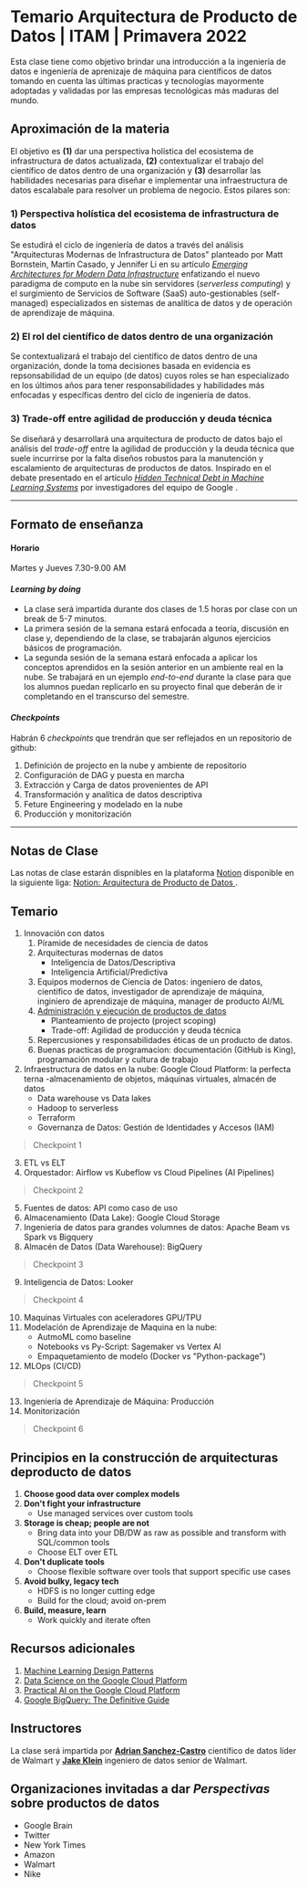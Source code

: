 # Temario Arquitectura de Producto de Datos | ITAM  | Primavera 2022

Esta clase tiene como objetivo brindar una introducción a la ingeniería de datos e ingeniería de aprenizaje de máquina para científicos de datos tomando en cuenta las últimas practicas y tecnologías mayormente adoptadas y validadas por las empresas tecnológicas más maduras del mundo.

## Aproximación de la materia
El objetivo es **(1)** dar una perspectiva holística del ecosistema de infrastructura de datos actualizada, **(2)** contextualizar el trabajo del científico de datos dentro de una organización y **(3)** desarrollar las habilidades necesarias para diseñar e implementar una infraestructura de datos escalabale para resolver un problema de negocio. Estos pilares son: 

### 1) Perspectiva holística del ecosistema de infrastructura de datos
Se estudirá el ciclo de ingeniería de datos a través del análisis "Arquitecturas Modernas de Infrastructura de Datos" planteado por Matt Bornstein, Martin Casado, y Jennifer Li en su artículo [*Emerging Architectures for Modern Data Infrastructure*](https://a16z.com/2020/10/15/the-emerging-architectures-for-modern-data-infrastructure/) enfatizando el nuevo paradigma de computo en la nube sin servidores (*serverless computing*) y el surgimiento de Servicios de Software (SaaS) auto-gestionables (self-managed) especializados en sistemas de analítica de datos y de operación de aprendizaje de máquina.

### 2) El rol del científico de datos dentro de una organización
Se contextualizará el trabajo del científico de datos dentro de una organización, donde la toma decisiones basada en evidencia es repsonsabilidad de un equipo (de datos) cuyos roles se han especializado en los últimos años para tener responsabilidades y habilidades más enfocadas y específicas dentro del ciclo de ingeniería de datos. 

### 3) Trade-off entre agilidad de producción y deuda técnica
Se diseñará y desarrollará una arquitectura de producto de datos bajo el análisis del *trade-off* entre la agilidad de producción y la deuda técnica que suele incurrirse por la falta diseños robustos para la manutención y escalamiento de arquitecturas de productos de datos. Inspirado en el debate presentado en el artículo [*Hidden Technical Debt in Machine Learning Systems*](https://papers.nips.cc/paper/2015/file/86df7dcfd896fcaf2674f757a2463eba-Paper.pdf) por investigadores del equipo de Google . 

---
## Formato de enseñanza
#### Horario
Martes y Jueves 7.30-9.00 AM 

#### *Learning by doing*
* La clase será impartida durante dos clases de 1.5 horas por clase con un break de 5-7 minutos. 
* La primera sesión de la semana estará enfocada a teoría, discusión en clase y, dependiendo de la clase, se trabajarán algunos ejercicios básicos de programación. 
* La segunda sesión de la semana estará enfocada a aplicar los conceptos aprendidos en la sesión anterior en un ambiente real en la nube. Se trabajará en un ejemplo *end-to-end* durante la clase para que los alumnos puedan replicarlo en su proyecto final que deberán de ir completando en el transcurso del semestre. 

#### *Checkpoints*
Habrán 6 *checkpoints* que trendrán que ser reflejados en un repositorio de github:

1. Definición de projecto en la nube y ambiente de repositorio
2. Configuración de DAG y puesta en marcha
3. Extracción y Carga de datos provenientes de API
4. Transformación y analítica de datos descriptiva
5. Feture Engineering y modelado en la nube
6. Producción y monitorización

---
## Notas de Clase
Las notas de clase estarán dispnibles en la plataforma [Notion](https://www.notion.so/product) disponible en la siguiente liga: [Notion: Arquitectura de Producto de Datos ](https://www.notion.so/Arquitectura-de-Producto-de-Datos-86e9cc35860f48d1baf0e2feb8962441). 

## Temario
1. Innovación con datos
    1. Píramide de necesidades de ciencia de datos 
    2. Arquitecturas modernas de datos
        - Inteligencia de Datos/Descriptiva
        - Inteligencia Artificial/Predictiva
    2. Equipos modernos de Ciencia de Datos: ingeniero de datos, cientifico de datos, investigador de aprendizaje de máquina, inginiero de aprendizaje de máquina, manager de producto AI/ML
    3. [Administración y ejecución de productos de datos](https://www.oreilly.com/radar/practical-skills-for-the-ai-product-manager/)
        - Planteamiento de projecto (project scoping)
        - Trade-off: Agilidad de producción y deuda técnica
    4. Repercusiones y responsabilidades éticas de un producto de datos. 
    5. Buenas practicas de programacion: documentación (GitHub is King), programación modular y cultura de trabajo
2. Infraestructura de datos en la nube: Google Cloud Platform: la perfecta terna -almacenamiento de objetos, máquinas virtuales, almacén de datos
    - Data warehouse vs Data lakes
    - Hadoop to serverless
    - Terraform
    - Governanza de Datos: Gestión de Identidades y Accesos (IAM)

>Checkpoint 1

3. ETL vs ELT
4. Orquestador: Airflow vs Kubeflow vs Cloud Pipelines (AI Pipelines)

>Checkpoint 2

5. Fuentes de datos: API como caso de uso
6. Almacenamiento (Data Lake): Google Cloud Storage
7. Ingenieria de datos para grandes volumnes de datos: Apache Beam vs Spark vs Bigquery
8. Almacén de Datos (Data Warehouse): BigQuery

>Checkpoint 3

9. Inteligencia de Datos: Looker

>Checkpoint 4

10. Maquinas Virtuales con aceleradores GPU/TPU
11. Modelación de Aprendizaje de Maquina en la nube:
    - AutmoML como baseline
    - Notebooks vs Py-Script: Sagemaker vs Vertex AI
    - Empaquetamiento de modelo (Docker vs "Python-package")
12. MLOps (CI/CD)

>Checkpoint 5

13. Ingeniería de Aprendizaje de Máquina: Producción 
14. Monitorización

>Checkpoint 6


## Principios en la construcción de arquitecturas deproducto de datos 

1. **Choose good data over complex models**
2. **Don't fight your infrastructure**
    - Use managed services over custom tools 
3. **Storage is cheap; people are not**
    - Bring data into your DB/DW as raw as possible and transform with SQL/common tools
    - Choose ELT over ETL 
4. **Don't duplicate tools**
    - Choose flexible software over tools that support specific use cases
5. **Avoid bulky, legacy tech**
    - HDFS is no longer cutting edge
    - Build for the cloud; avoid on-prem
6. **Build, measure, learn**
    - Work quickly and iterate often 

## Recursos adicionales
1. [Machine Learning Design Patterns](https://www.oreilly.com/library/view/machine-learning-design/9781098115777/)
2. [Data Science on the Google Cloud Platform](https://www.oreilly.com/library/view/data-science-on/9781491974551/)
3. [Practical AI on the Google Cloud Platform](https://www.oreilly.com/library/view/practical-ai-on/9781492075806/)
4. [Google BigQuery: The Definitive Guide](https://www.oreilly.com/library/view/google-bigquery-the/9781492044451/)

## Instructores
La clase será impartida por **[Adrian Sanchez-Castro](https://www.linkedin.com/in/sanchez-castro/)** científico de datos líder de Walmart y **[Jake Klein](https://www.linkedin.com/in/jake-klein-180498b9/)** ingeniero de datos senior de Walmart. 

## Organizaciones invitadas a dar *Perspectivas* sobre productos de datos
- Google Brain
- Twitter
- New York Times
- Amazon
- Walmart
- Nike
